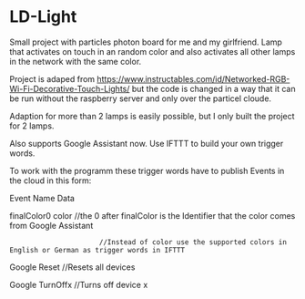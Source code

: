 # LD-Light
Small project with particles photon board for me and my girlfriend. Lamp that activates on touch in an random color and also activates all other lamps in the network with the same color.

Project is adaped from https://www.instructables.com/id/Networked-RGB-Wi-Fi-Decorative-Touch-Lights/ but the code is changed in a way that it can be run without the raspberry server and only over the particel cloude.

Adaption for more than 2 lamps is easily possible, but I only built the project for 2 lamps.



Also supports Google Assistant now. Use IFTTT to build your own trigger words.

To work with the programm these trigger words have to publish Events in the cloud in this form:



Event Name      Data

finalColor0     color     //the 0 after finalColor is the Identifier that the color comes from Google Assistant

                          //Instead of color use the supported colors in English or German as trigger words in IFTTT
                          


Google          Reset     //Resets all devices

Google          TurnOffx  //Turns off device x

